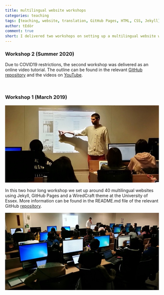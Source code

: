 ```yaml
---
title: multilingual website workshops
categories: teaching
tags: [teaching, website, translation, GitHub Pages, HTML, CSS, Jekyll]
author: tEdör
comment: true
short: I delivered two workshops on setting up a multilingual website with Jekyll, GitHub Pages and a WiredCraft theme at the University of Essex.
---
```



### Workshop 2 (Summer 2020)
Due to COVID19 restrictions, the second workshop was delivered as an online video tutorial. The outline can be found in the relevant [GitHub repository](https://github.com/krisztian-hofstadter-tedor/web00-website-making-tutorials) and the videos on [YouTube](https://www.youtube.com/playlist?list=PLRr9g36OjY6-xnDwUx4itRlh-xrlsszNZ). 

<br>

### Workshop 1 (March 2019)

![Essex, Lab K](/../assets/img/2019-03-03-multilingual-website-workshop-01.jpg)

In this two hour long workshop we set up around 40 multilingual websites using Jekyll, GitHub Pages and a WiredCraft theme at the University of Essex. More information can be found in the README.md file of the relevant GitHub [repository](https://github.com/krisztian-hofstadter-tedor/jekyll-multiling).

![Essex, Lab K](/../assets/img/2019-03-03-multilingual-website-workshop-02.jpg)

